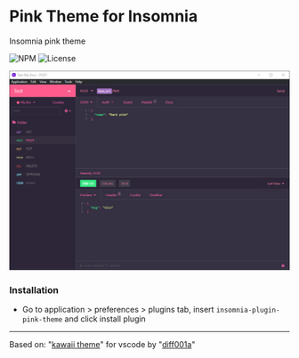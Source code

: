 # Pink Theme for Insomnia
Insomnia pink theme

![NPM](https://img.shields.io/npm/v/insomnia-plugin-pink-theme?style=flat-square)
![License](https://img.shields.io/github/license/Lucas8x/insomnia-plugin-pink-theme?style=flat-square)

<p align="center">
 <img src="https://raw.githubusercontent.com/Lucas8x/insomnia-plugin-pink-theme/main/assets/cover.PNG">
</p>

### Installation
* Go to application > preferences > plugins tab, insert `insomnia-plugin-pink-theme` and click install plugin

---

Based on: "[kawaii theme](https://github.com/diff001a/KawaiiTheme)" for vscode by "[diff001a](https://github.com/diff001a)"
